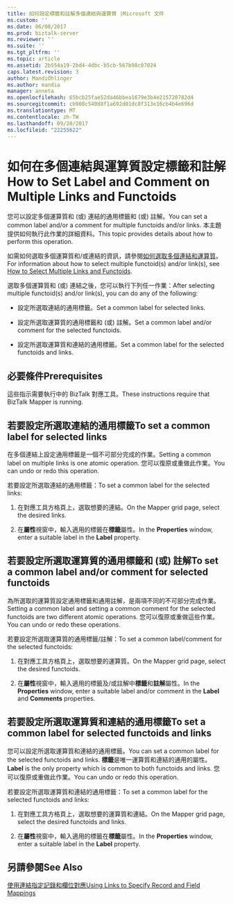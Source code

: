 ```yaml
---
title: 如何設定標籤和註解多個連結與運算質 |Microsoft 文件
ms.custom: ''
ms.date: 06/08/2017
ms.prod: biztalk-server
ms.reviewer: ''
ms.suite: ''
ms.tgt_pltfrm: ''
ms.topic: article
ms.assetid: 2b554a19-2bd4-4dbc-b5cb-567b98c07024
caps.latest.revision: 3
author: MandiOhlinger
ms.author: mandia
manager: anneta
ms.openlocfilehash: 65bcb25fae52da46bbea1679e3b4e215720782d4
ms.sourcegitcommit: cb908c540d8f1a692d01dc8f313e16cb4b4e696d
ms.translationtype: MT
ms.contentlocale: zh-TW
ms.lasthandoff: 09/20/2017
ms.locfileid: "22255622"
---
```

# <a name="how-to-set-label-and-comment-on-multiple-links-and-functoids"></a><span data-ttu-id="ba739-102">如何在多個連結與運算質設定標籤和註解</span><span class="sxs-lookup"><span data-stu-id="ba739-102">How to Set Label and Comment on Multiple Links and Functoids</span></span>
<span data-ttu-id="ba739-103">您可以設定多個運算質和 (或) 連結的通用標籤和 (或) 註解。</span><span class="sxs-lookup"><span data-stu-id="ba739-103">You can set a common label and/or a comment for multiple functoids and/or links.</span></span> <span data-ttu-id="ba739-104">本主題提供如何執行此作業的詳細資料。</span><span class="sxs-lookup"><span data-stu-id="ba739-104">This topic provides details about how to perform this operation.</span></span>  
  
 <span data-ttu-id="ba739-105">如需如何選取多個運算質和/或連結的資訊，請參閱[如何選取多個連結和運算質](../core/how-to-select-multiple-links-and-functoids.md)。</span><span class="sxs-lookup"><span data-stu-id="ba739-105">For information about how to select multiple functoid(s) and/or link(s), see [How to Select Multiple Links and Functoids](../core/how-to-select-multiple-links-and-functoids.md).</span></span>  
  
 <span data-ttu-id="ba739-106">選取多個運算質和 (或) 連結之後，您可以執行下列任一作業：</span><span class="sxs-lookup"><span data-stu-id="ba739-106">After selecting multiple functoid(s) and/or link(s), you can do any of the following:</span></span>  
  
-   <span data-ttu-id="ba739-107">設定所選取連結的通用標籤。</span><span class="sxs-lookup"><span data-stu-id="ba739-107">Set a common label for selected links.</span></span>  
  
-   <span data-ttu-id="ba739-108">設定所選取運算質的通用標籤和 (或) 註解。</span><span class="sxs-lookup"><span data-stu-id="ba739-108">Set a common label and/or comment for the selected functoids.</span></span>  
  
-   <span data-ttu-id="ba739-109">設定所選取運算質和連結的通用標籤。</span><span class="sxs-lookup"><span data-stu-id="ba739-109">Set a common label for the selected functoids and links.</span></span>  
  
## <a name="prerequisites"></a><span data-ttu-id="ba739-110">必要條件</span><span class="sxs-lookup"><span data-stu-id="ba739-110">Prerequisites</span></span>  
 <span data-ttu-id="ba739-111">這些指示需要執行中的 BizTalk 對應工具。</span><span class="sxs-lookup"><span data-stu-id="ba739-111">These instructions require that BizTalk Mapper is running.</span></span>  
  
## <a name="to-set-a-common-label-for-selected-links"></a><span data-ttu-id="ba739-112">若要設定所選取連結的通用標籤</span><span class="sxs-lookup"><span data-stu-id="ba739-112">To set a common label for selected links</span></span>  
 <span data-ttu-id="ba739-113">在多個連結上設定通用標籤是一個不可部分完成的作業。</span><span class="sxs-lookup"><span data-stu-id="ba739-113">Setting a common label on multiple links is one atomic operation.</span></span> <span data-ttu-id="ba739-114">您可以復原或重做此作業。</span><span class="sxs-lookup"><span data-stu-id="ba739-114">You can undo or redo this operation.</span></span>  
  
 <span data-ttu-id="ba739-115">若要設定所選取連結的通用標籤：</span><span class="sxs-lookup"><span data-stu-id="ba739-115">To set a common label for the selected links:</span></span>  
  
1.  <span data-ttu-id="ba739-116">在對應工具方格頁上，選取想要的連結。</span><span class="sxs-lookup"><span data-stu-id="ba739-116">On the Mapper grid page, select the desired links.</span></span>  
  
2.  <span data-ttu-id="ba739-117">在**屬性**視窗中，輸入適用的標籤在**標籤**屬性。</span><span class="sxs-lookup"><span data-stu-id="ba739-117">In the **Properties** window, enter a suitable label in the **Label** property.</span></span>  
  
## <a name="to-set-a-common-label-andor-comment-for-selected-functoids"></a><span data-ttu-id="ba739-118">若要設定所選取運算質的通用標籤和 (或) 註解</span><span class="sxs-lookup"><span data-stu-id="ba739-118">To set a common label and/or comment for selected functoids</span></span>  
 <span data-ttu-id="ba739-119">為所選取的運算質設定通用標籤和通用註解，是兩項不同的不可部分完成作業。</span><span class="sxs-lookup"><span data-stu-id="ba739-119">Setting a common label and setting a common comment for the selected functoids are two different atomic operations.</span></span> <span data-ttu-id="ba739-120">您可以復原或重做這些作業。</span><span class="sxs-lookup"><span data-stu-id="ba739-120">You can undo or redo these operations.</span></span>  
  
 <span data-ttu-id="ba739-121">若要設定所選取運算質的通用標籤/註解：</span><span class="sxs-lookup"><span data-stu-id="ba739-121">To set a common label/comment for the selected functoids:</span></span>  
  
1.  <span data-ttu-id="ba739-122">在對應工具方格頁上，選取想要的運算質。</span><span class="sxs-lookup"><span data-stu-id="ba739-122">On the Mapper grid page, select the desired functoids.</span></span>  
  
2.  <span data-ttu-id="ba739-123">在**屬性**視窗中，輸入適用的標籤及/或註解中**標籤**和**註解**屬性。</span><span class="sxs-lookup"><span data-stu-id="ba739-123">In the **Properties** window, enter a suitable label and/or comment in the **Label** and **Comments** properties.</span></span>  
  
## <a name="to-set-a-common-label-for-selected-functoids-and-links"></a><span data-ttu-id="ba739-124">若要設定所選取運算質和連結的通用標籤</span><span class="sxs-lookup"><span data-stu-id="ba739-124">To set a common label for selected functoids and links</span></span>  
 <span data-ttu-id="ba739-125">您可以設定所選取運算質和連結的通用標籤。</span><span class="sxs-lookup"><span data-stu-id="ba739-125">You can set a common label for the selected functoids and links.</span></span> <span data-ttu-id="ba739-126">**標籤**是唯一運算質和連結的通用的屬性。</span><span class="sxs-lookup"><span data-stu-id="ba739-126">**Label** is the only property which is common to both functoids and links.</span></span> <span data-ttu-id="ba739-127">您可以復原或重做此作業。</span><span class="sxs-lookup"><span data-stu-id="ba739-127">You can undo or redo this operation.</span></span>  
  
 <span data-ttu-id="ba739-128">若要設定所選取運算質和連結的通用標籤：</span><span class="sxs-lookup"><span data-stu-id="ba739-128">To set a common label for the selected functoids and links:</span></span>  
  
1.  <span data-ttu-id="ba739-129">在對應工具方格頁上，選取想要的運算質和連結。</span><span class="sxs-lookup"><span data-stu-id="ba739-129">On the Mapper grid page, select the desired functoids and links.</span></span>  
  
2.  <span data-ttu-id="ba739-130">在**屬性**視窗中，輸入適用的標籤在**標籤**屬性。</span><span class="sxs-lookup"><span data-stu-id="ba739-130">In the **Properties** window, enter a suitable label in the **Label** property.</span></span>  
  
## <a name="see-also"></a><span data-ttu-id="ba739-131">另請參閱</span><span class="sxs-lookup"><span data-stu-id="ba739-131">See Also</span></span>  
 [<span data-ttu-id="ba739-132">使用連結指定記錄和欄位對應</span><span class="sxs-lookup"><span data-stu-id="ba739-132">Using Links to Specify Record and Field Mappings</span></span>](../core/using-links-to-specify-record-and-field-mappings.md)